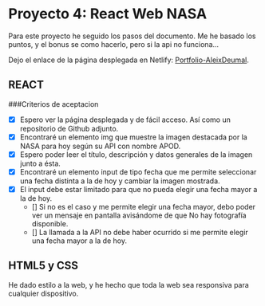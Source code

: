 # Proyecto 4: React Web NASA

Para este proyecto he seguido los pasos del documento.
Me he basado los puntos, y el bonus se como hacerlo, pero si la api no funciona...

Dejo el enlace de la página desplegada en Netlify: [Portfolio-AleixDeumal]().

## REACT

###Criterios de aceptacion 

- [x] Espero ver la página desplegada y de fácil acceso. Así como un repositorio de Github adjunto.
- [x] Encontraré un elemento img que muestre la imagen destacada por la NASA para hoy según su API con nombre APOD.
- [x] Espero poder leer el título, descripción y datos generales de la imagen junto a ésta.
- [x] Encontraré un elemento input de tipo fecha que me permite seleccionar una fecha distinta a la de hoy y cambiar la imagen mostrada.
- [x] El input debe estar limitado para que no pueda elegir una fecha mayor a la de hoy.
    - [] Si no es el caso y me permite elegir una fecha mayor, debo poder ver un mensaje en pantalla avisándome de que No hay fotografía disponible.
    - [] La llamada a la API no debe haber ocurrido si me permite elegir una fecha mayor a la de hoy.


    
## HTML5 y CSS

He dado estilo a la web, y he hecho que toda la web sea responsiva para cualquier dispositivo.
